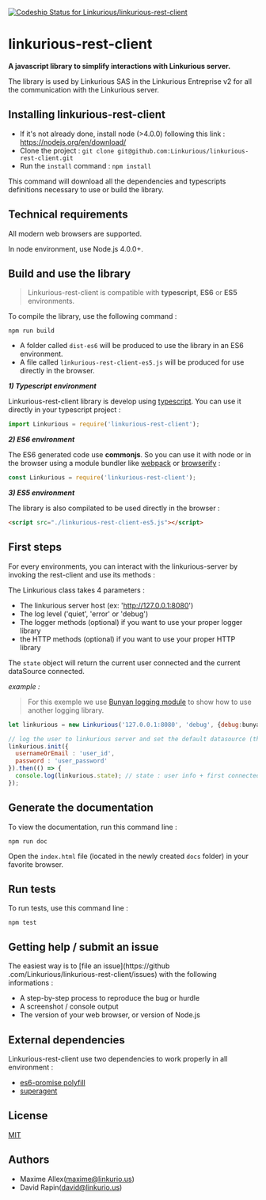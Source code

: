 [ ![Codeship Status for Linkurious/linkurious-rest-client](https://codeship.com/projects/ebf65de0-ed19-0133-063d-7e789489b0a6/status?branch=master)](https://codeship.com/projects/148375)

# linkurious-rest-client

**A javascript library to simplify interactions with Linkurious server.**

The library is used by Linkurious SAS in the Linkurious Entreprise v2 for all the communication
with the Linkurious server.

## Installing linkurious-rest-client

* If it's not already done, install node (>4.0.0) following this link : https://nodejs.org/en/download/
* Clone the project : `git clone git@github.com:Linkurious/linkurious-rest-client.git`
* Run the `install` command : `npm install`

This command will download all the dependencies and typescripts definitions necessary to
use or build the library.

## Technical requirements
All modern web browsers are supported.

In node environment, use Node.js 4.0.0+.

## Build and use the library

> Linkurious-rest-client is compatible with **typescript**, **ES6** or **ES5** environments.

To compile the library, use the following command :
```
npm run build
```
* A folder called `dist-es6` will be produced to use the library in an ES6 environment.
* A file called `linkurious-rest-client-es5.js` will be produced for use directly in the browser.

**_1) Typescript environment_**

Linkurious-rest-client library is develop using [typescript](http://www.typescriptlang.org/). You
 can use it directly in your typescript project :

```javascript
import Linkurious = require('linkurious-rest-client');
```

**_2) ES6 environment_**

The ES6 generated code use **commonjs**. So you can use it with node or in the browser using a
module bundler like [webpack](https://webpack.github.io/) or [browserify](http://browserify.org/) :

```javascript
const Linkurious = require('linkurious-rest-client');
```

**_3) ES5 environment_**

The library is also compilated to be used directly in the browser :

```html
<script src="./linkurious-rest-client-es5.js"></script>
```

## First steps

For every environments, you can interact with the linkurious-server by invoking the
rest-client and use its methods :

The Linkurious class takes 4 parameters :
* The linkurious server host (ex: 'http://127.0.0.1:8080')
* The log level ('quiet', 'error' or 'debug')
* The logger methods (optional) if you want to use your proper logger library
* the HTTP methods (optional) if you want to use your proper HTTP library

The `state` object will return the current user connected and the current dataSource connected.

*example :*
> For this exemple we use [Bunyan logging module](https://github.com/trentm/node-bunyan) to show
how to use another logging library.

```javascript
let linkurious = new Linkurious('127.0.0.1:8080', 'debug', {debug:bunyan.debug, error:bunyan.error});

// log the user to linkurious server and set the default datasource (the first datasource connected)
linkurious.init({
  usernameOrEmail : 'user_id',
  password : 'user_password'
}).then(() => {
  console.log(linkurious.state); // state : user info + first connected datasource infos
});

```

## Generate the documentation

To view the documentation, run this command line :
```
npm run doc
```
Open the `index.html` file (located in the newly created `docs` folder) in your favorite browser.

## Run tests

To run tests, use this command line :

```
npm test
```

## Getting help / submit an issue

The easiest way is to [file an issue](https://github
.com/Linkurious/linkurious-rest-client/issues) with the following informations :

* A step-by-step process to reproduce the bug or hurdle
* A screenshot / console output
* The version of your web browser, or version of Node.js

## External dependencies

Linkurious-rest-client use two dependencies to work properly in all environment :

* [es6-promise polyfill](https://github.com/stefanpenner/es6-promise)
* [superagent](https://github.com/visionmedia/superagent)

## License
[MIT](https://opensource.org/licenses/MIT)


## Authors
* Maxime Allex([maxime@linkurio.us](maxime@linkurio.us))
* David Rapin([david@linkurio.us](david@linkurio.us))
